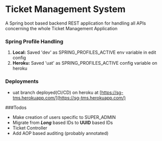 # Ticket Management System
A Spring boot based backend REST application for handling all APIs concerning the whole Ticket Management Application

### Spring Profile Handling
1. **Local:** Saved 'dev' as SPRING_PROFILES_ACTIVE env variable in edit config
2. **Heroku:** Saved 'uat' as SPRING_PROFILES_ACTIVE config variable on heroku

### Deployments
-   uat branch deployed(CI/CD) on heroku at [https://sg-tms.herokuapp.com/](https://sg-tms.herokuapp.com/)
    
###Todos
-   Make creation of users specific to SUPER_ADMIN
-   Migrate from ***Long*** based IDs to **UUID** based IDs
-   Ticket Controller
-   Add AOP based auditing (probably annotated)